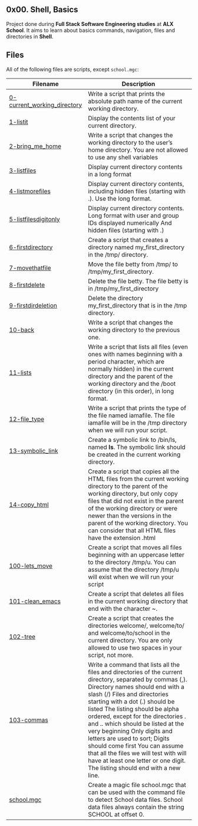 ## 0x00. Shell, Basics

Project done during **Full Stack Software Engineering studies** at **ALX School**. It aims to learn about basics commands, navigation, files and directories in **Shell**.

## Files
All of the following files are scripts, except `school.mgc`:

| Filename | Description |
| -------- | ----------- |
| [0-current_working_directory](./0-current_working_directory) | Write a script that prints the absolute path name of the current working directory. |
| [1-listit](./1-listit) | Display the contents list of your current directory. |
| [2-bring_me_home](./2-bring_me_home) | Write a script that changes the working directory to the user’s home directory. You are not allowed to use any shell variables |
| [3-listfiles](./3-listfiles) | Display current directory contents in a long format |
| [4-listmorefiles](./4-listmorefiles) | Display current directory contents, including hidden files (starting with .). Use the long format. |
| [5-listfilesdigitonly](./5-listfilesdigitonly) | Display current directory contents. Long format with user and group IDs displayed numerically And hidden files (starting with .) |
| [6-firstdirectory](./6-firstdirectory) | Create a script that creates a directory named my_first_directory in the /tmp/ directory. |
| [7-movethatfile](./7-movethatfile) | Move the file betty from /tmp/ to /tmp/my_first_directory. |
| [8-firstdelete](./8-firstdelete) | Delete the file betty. The file betty is in /tmp/my_first_directory |
| [9-firstdirdeletion](./9-firstdirdeletion) | Delete the directory my_first_directory that is in the /tmp directory. |
| [10-back](./10-back) | Write a script that changes the working directory to the previous one. |
| [11-lists](./11-lists) | Write a script that lists all files (even ones with names beginning with a period character, which are normally hidden) in the current directory and the parent of the working directory and the /boot directory (in this order), in long format. |
| [12-file_type](./12-file_type) | Write a script that prints the type of the file named iamafile. The file iamafile will be in the /tmp directory when we will run your script. |
| [13-symbolic_link](./13-symbolic_link) | Create a symbolic link to /bin/ls, named __ls__. The symbolic link should be created in the current working directory. |
| [14-copy_html](./14-copy_html) | Create a script that copies all the HTML files from the current working directory to the parent of the working directory, but only copy files that did not exist in the parent of the working directory or were newer than the versions in the parent of the working directory. You can consider that all HTML files have the extension .html |
| [100-lets_move](./100-lets_move) | Create a script that moves all files beginning with an uppercase letter to the directory /tmp/u. You can assume that the directory /tmp/u will exist when we will run your script |
| [101-clean_emacs](./101-clean_emacs) | Create a script that deletes all files in the current working directory that end with the character ~. |
| [102-tree](./102-tree) | Create a script that creates the directories welcome/, welcome/to/ and welcome/to/school in the current directory. You are only allowed to use two spaces in your script, not more. |
| [103-commas](./103-commas) | Write a command that lists all the files and directories of the current directory, separated by commas (,). Directory names should end with a slash (/) Files and directories starting with a dot (.) should be listed The listing should be alpha ordered, except for the directories . and .. which should be listed at the very beginning Only digits and letters are used to sort; Digits should come first You can assume that all the files we will test with will have at least one letter or one digit. The listing should end with a new line. |
| [school.mgc](./school.mgc) | Create a magic file school.mgc that can be used with the command file to detect School data files. School data files always contain the string SCHOOL at offset 0. |

